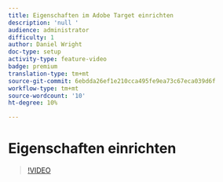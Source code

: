 ```yaml
---
title: Eigenschaften im Adobe Target einrichten
description: 'null '
audience: administrator
difficulty: 1
author: Daniel Wright
doc-type: setup
activity-type: feature-video
badge: premium
translation-type: tm+mt
source-git-commit: 6ebdda26ef1e210cca495fe9ea73c67eca039d6f
workflow-type: tm+mt
source-wordcount: '10'
ht-degree: 10%

---
```



# Eigenschaften einrichten

>[!VIDEO](https://video.tv.adobe.com/v/18990/?quality=12)